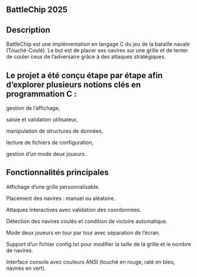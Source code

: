 ## BattleChip 2025
## Description

BattleChip est une implémentation en langage C du jeu de la bataille navale (Touché-Coulé).
Le but est de placer ses navires sur une grille et de tenter de couler ceux de l’adversaire grâce à des attaques stratégiques.

## Le projet a été conçu étape par étape afin d’explorer plusieurs notions clés en programmation C :

gestion de l’affichage,

saisie et validation utilisateur,

manipulation de structures de données,

lecture de fichiers de configuration,

gestion d’un mode deux joueurs.


##  Fonctionnalités principales

Affichage d’une grille personnalisable.

Placement des navires : manuel ou aléatoire.

Attaques interactives avec validation des coordonnées.

Détection des navires coulés et condition de victoire automatique.

Mode deux joueurs en tour par tour avec séparation de l’écran.

Support d’un fichier config.txt pour modifier la taille de la grille et le nombre de navires.

Interface console avec couleurs ANSI (touché en rouge, raté en bleu, navires en vert).
